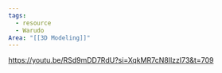 ```yaml
---
tags:
  - resource
  - Warudo 
Area: "[[3D Modeling]]"
---
```


https://youtu.be/RSd9mDD7RdU?si=XqkMR7cN8IlzzI73&t=709

